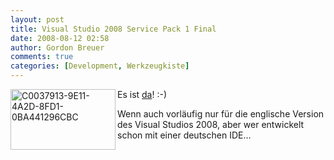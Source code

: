 ```yaml
---
layout: post
title: Visual Studio 2008 Service Pack 1 Final
date: 2008-08-12 02:58
author: Gordon Breuer
comments: true
categories: [Development, Werkzeugkiste]
---
```

<p><img title="C0037913-9E11-4A2D-8FD1-0BA441296CBC" style="border-right: 0px; border-top: 0px; border-left: 0px; border-bottom: 0px" height="97" alt="C0037913-9E11-4A2D-8FD1-0BA441296CBC" src="http://anheledirwp.blob.core.windows.net/wordpress/2008/08/C0037913-9E11-4A2D-8FD1-0BA441296CBC_3.gif" width="168" align="left" border="0" /> Es ist <a href="http://www.microsoft.com/downloads/details.aspx?FamilyID=fbee1648-7106-44a7-9649-6d9f6d58056e&amp;DisplayLang=en" target="_blank">da</a>! :-)</p>  <p></p>  <p>Wenn auch vorläufig nur für die englische Version des Visual Studios 2008, aber wer entwickelt schon mit einer deutschen IDE…</p>
